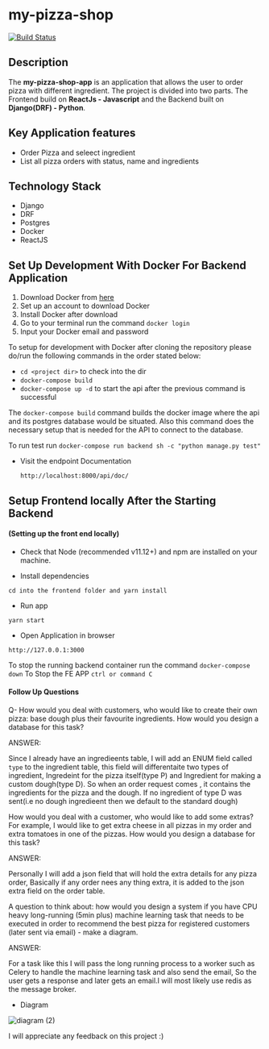 # my-pizza-shop
[![Build Status](https://travis-ci.org/tonyguesswho/my-pizza-shop.svg?branch=main)](https://travis-ci.org/tonyguesswho/my-pizza-shop)


## Description
The **my-pizza-shop-app** is an application that allows the user to order pizza with different ingredient. The project is divided into two parts. The Frontend build on **ReactJs - Javascript** and the Backend built on **Django(DRF) - Python**.


## Key Application features
- Order Pizza and seleect ingredient
- List all pizza orders with status, name and ingredients


## Technology Stack

- Django
- DRF
- Postgres
- Docker
- ReactJS


## Set Up Development With Docker For Backend Application

1. Download Docker from [here](https://docs.docker.com/)
2. Set up an account to download Docker
3. Install Docker after download
4. Go to your terminal run the command `docker login`
5. Input your Docker email and password

To setup for development with Docker after cloning the repository please do/run the following commands in the order stated below:

-   `cd <project dir>` to check into the dir
-   `docker-compose build`
-   `docker-compose up -d` to start the api after the previous command is successful

The `docker-compose build` command builds the docker image where the api and its postgres database would be situated.
Also this command does the necessary setup that is needed for the API to connect to the database.

To run test run `docker-compose run backend sh -c "python manage.py test"`

- Visit the endpoint Documentation
	```
	http://localhost:8000/api/doc/
	```


## Setup Frontend locally After the Starting Backend

#### (Setting up the front end locally)
- Check that Node (recommended v11.12+) and npm are installed on your machine.

- Install dependencies
```
cd into the frontend folder and yarn install 
```
- Run app
```
yarn start
```
- Open Application in browser
```
http://127.0.0.1:3000
```


To stop the running backend container run the command `docker-compose down`
To Stop the FE APP `ctrl or command C`





#### Follow Up Questions

Q- How would you deal with customers, who would like to create their own pizza: base dough plus their favourite ingredients. How would you design a database for this task?

ANSWER:

Since I already have an ingredieents table, I will add an ENUM field called `type` to the ingredient table, this field will differentaite two types of ingredient,
Ingredeint for the pizza itself(type P) and Ingredient for making a custom dough(type D). So when an order request comes , it contains the ingredients for the pizza and the dough.
If no ingredient of type D was sent(i.e no dough ingredieent then we default to the standard dough)

How would you deal with a customer, who would like to add some extras? For example, I would like to get extra cheese in all pizzas in my order and extra tomatoes in one of the pizzas. How would you design a database for this task?

ANSWER:

Personally I will add a json field that will hold the extra details for any pizza order, Basically if any order nees any  thing extra, it is added to the json extra field on the order table.

A question to think about: how would you design a system if you have CPU heavy long-running (5min plus) machine learning task that needs to be executed in order to recommend the best pizza for registered customers (later sent via email) - make a diagram.


ANSWER:

For a task like this I will pass the long running process to a worker such as Celery  to handle the machine learning task  and also send the email, So the user gets a response and later gets an email.I will most likely use redis as the message broker.

- Diagram

![diagram (2)](https://drive.google.com/file/d/1QppYy1jI5Gh84OAocX5JfUyGCWF4r2c5/view?usp=sharing)	


I will appreciate any feedback on this project :)



